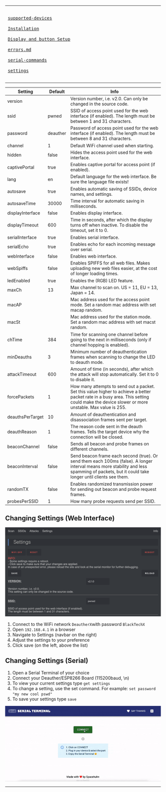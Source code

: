 ___
<kbd> <br> [supported-devices](../diy/supported-devices.md) <br> </kbd>
<kbd> <br> [Installation](../diy/installation-bin.md) <br> </kbd>
<kbd> <br> [Display and button Setup](../diy/display-setup.md) <br> </kbd>
<kbd> <br> [errors.md](../diy/errors.md) <br> </kbd>
<kbd> <br> [serial-commands](../usage/serial-commands.md) <br> </kbd>
<kbd> <br> [settings](../usage/settings.md) <br> </kbd>
___


| Setting          | Default                                                                                     | Info                                                                                                                                                                                         |
|------------------|---------------------------------------------------------------------------------------------|----------------------------------------------------------------------------------------------------------------------------------------------------------------------------------------------|
| version         | | Version number, i.e. v2.0. Can only be changed in the source code.                          |
| ssid             | pwned                                                                                       | SSID of access point used for the web interface (if enabled). The length must be between 1 and 31 characters.                                                                                |
| password         | deauther                                                                                    | Password of access point used for the web interface (if enabled). The length must be between 8 and 31 characters.                                                                            |
| channel          | 1                                                                                           | Default WiFi channel used when starting.                                                                                                                                                     |
| hidden           | false                                                                                       | Hides the access point used for the web interface.                                                                                                                                           |
| captivePortal    | true                                                                                        | Enables captive portal for access point (if enabled).                                                                                                                                        |
| lang             | en                                                                                          | Default language for the web interface. Be sure the language file exists!                                                                                                                    |
| autosave         | true                                                                                        | Enables automatic saving of SSIDs, device names, and settings.                                                                                                                               |
| autosaveTime     | 30000                                                                                       | Time interval for automatic saving in milliseconds.                                                                                                                                          |
| displayInterface | false                                                                                       | Enables display interface.                                                                                                                                                                   |
| displayTimeout   | 600                                                                                         | Time in seconds, after which the display turns off when inactive. To disable the timeout, set it to 0.                                                                                       |
| serialInterface  | true                                                                                        | Enables serial interface.                                                                                                                                                                    |
| serialEcho       | true                                                                                        | Enables echo for each incoming message over serial.                                                                                                                                          |
| webInterface     | false                                                                                       | Enables web interface.                                                                                                                                                                       |
| webSpiffs        | false                                                                                       | Enables SPIFFS for all web files. Makes uploading new web files easier, at the cost of longer loading times.                                                                                 |
| ledEnabled       | true                                                                                        | Enables the (RGB) LED feature.                                                                                                                                                               |
| maxCh            | 13                                                                                          | Max channel to scan on. US = 11, EU = 13, Japan = 14.                                                                                                                                        |
| macAP            | | Mac address used for the access point mode. Set a random mac address with set macap random. |
| macSt            | | Mac address used for the station mode. Set a random mac address with set macst random.      |
| chTime           | 384                                                                                         | Time for scanning one channel before going to the next in milliseconds (only if channel hopping is enabled).                                                                                 |
| minDeauths       | 3                                                                                           | Minimum number of deauthentication frames when scanning to change the LED to deauth mode.                                                                                                    |
| attackTimeout    | 600                                                                                         | Amount of time (in seconds), after which the attack will stop automatically. Set it to 0 to disable it.                                                                                      |
| forcePackets     | 1                                                                                           | How many attempts to send out a packet. Set this value higher to achieve a better packet rate in a busy area. This setting could make the device slower or more unstable. Max value is 255.  |
| deauthsPerTarget | 10                                                                                          | Amount of deauthentication and disassociation frames sent per target.                                                                                                                        |
| deauthReason     | 1                                                                                           | The reason code sent in the deauth frames. Tells the target device why the connection will be closed.                                                                                        |
| beaconChannel    | false                                                                                       | Sends all beacon and probe frames on different channels.                                                                                                                                     |
| beaconInterval   | false                                                                                       | Send beacon frame each second (true). Or send them each 100ms (false). A longer interval means more stability and less spamming of packets, but it could take longer until clients see them. |
| randomTX         | false                                                                                       | Enables randomized transmission power for sending out beacon and probe request frames.                                                                                                       |
| probesPerSSID    | 1                                                                                           | How many probe requests send per SSID.                                                                                                                                                       |

## Changing Settings (Web Interface)

![ESP8266 Deauther Settings page](/img/usage/settings1.png)

1. Connect to the WiFi network `DeautherX`with password `BlackTechX`
2. Open `192.168.4.1` in a browser
3. Navigate to Settings (navbar on the right)
4. Adjust the settings to your preference
5. Click save (on the left, above the list)

## Changing Settings (Serial)


1. Open a Serial Terminal of your choice
2. Connect your Deauther/ESP8266 Board (115200baud, \n)
3. To view your current settings type `get settings`
4. To change a setting, use the set command. For example: `set password "my new cool pswd"`
5. To save your settings type `save`

![Deauther Settings via Serial](/img/usage/settings2.gif)

___
